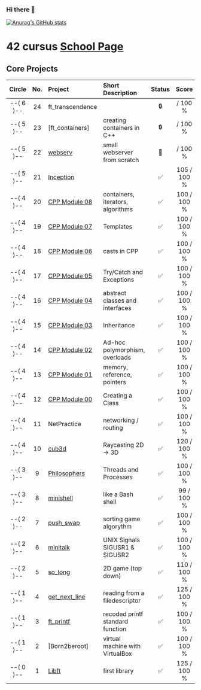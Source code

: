 ### Hi there 👋

[![Anurag's GitHub stats](https://github-readme-stats.vercel.app/api?username=amr21code)](https://github.com/anuraghazra/github-readme-stats)

# 42 cursus [School Page](https://42wolfsburg.de/)

## Core Projects

|  Circle | No. | Project                                     | Short Description  | Status |     Score    |
| :-----: | :-: | :------------------------------------------ | :----------------- | :----: | :----------: |
|--( 6 )--| 24  | ft_transcendence               |                    | 🔒      |     / 100 % |
|--( 5 )--| 23  | [ft_containers]   | creating containers in C++ | 🔒       |     / 100 % |
|--( 5 )--| 22  | [webserv](../../../42_05_webserv)      | small webserver from scratch                   | 📝      |     / 100 % |
|--( 5 )--| 21  | [Inception](../../../42_05_inception)                      |                    | ✅      |  105 / 100 %  |
|--( 4 )--| 20  | [CPP Module 08](../../../42_04_cpp08)         | containers, iterators, algorithms| ✅       | 100 / 100 % |
|--( 4 )--| 19  | [CPP Module 07](../../../42_04_cpp07)          | Templates                        | ✅       | 100 / 100 % |
|--( 4 )--| 18  | [CPP Module 06](../../../42_04_cpp06)          | casts in CPP                     | ✅       | 100 / 100 % |
|--( 4 )--| 17  | [CPP Module 05](../../../42_04_cpp05)          | Try/Catch and Exceptions         | ✅       | 100 / 100 % |
|--( 4 )--| 16  | [CPP Module 04](../../../42_04_cpp04)          | abstract classes and interfaces  | ✅       | 100 / 100 % |
|--( 4 )--| 15  | [CPP Module 03](../../../42_04_cpp03)          | Inheritance                      | ✅       | 100 / 100 % |
|--( 4 )--| 14  | [CPP Module 02](../../../42_04_cpp02)          | Ad-hoc polymorphism, overloads   | ✅       | 100 / 100 % |
|--( 4 )--| 13  | [CPP Module 01](../../../42_04_cpp01)          | memory, reference, pointers      | ✅       | 100 / 100 % |
|--( 4 )--| 12  | [CPP Module 00](../../../42_04_cpp00)          | Creating a Class                 | ✅       | 100 / 100 % |
|--( 4 )--| 11  | NetPractice      | networking / routing            | ✅      | 100 / 100 % |
|--( 4 )--| 10  | [cub3d](../../../42_04_cub3d)               | Raycasting 2D -> 3D              | ✅     | 120 / 100 % |
|--( 3 )--|  9  | [Philosophers](../../../42_03_philosophers)  | Threads and Processes            | ✅     | 100 / 100 % |
|--( 3 )--|  8  | [minishell](../../../42_03_minishell)        | like a Bash shell                | ✅     |  99 / 100 % |
|--( 2 )--|  7  | [push_swap](../../../42_02_push_swap)        | sorting game algorythm           | ✅     | 100 / 100 % |
|--( 2 )--|  6  | [minitalk](../../../42_02_minitalk)          | UNIX Signals SIGUSR1 & SIGUSR2   | ✅     | 100 / 100 % |    
|--( 2 )--|  5  | [so_long](../../../42_02_so_long)                | 2D game (top down)               | ✅     | 110 / 100 % |    
|--( 1 )--|  4  | [get_next_line](../../../42_01_get_next_line)| reading from a filedescriptor    | ✅     | 125 / 100 % |
|--( 1 )--|  3  | [ft_printf](../../../42_01_ft_printf)        | recoded printf standard function | ✅     | 100 / 100 % |  
|--( 1 )--|  2  | [Born2beroot]                                | virtual machine with VirtualBox  | ✅     | 100 / 100 % | 
|--( 0 )--|  1  | [Libft](../../../42_00_Libft)                | first library                    | ✅     | 125 / 100 % |  







<!--
**amr21code/amr21code** is a ✨ _special_ ✨ repository because its `README.md` (this file) appears on your GitHub profile.

Here are some ideas to get you started:

- 🔭 I’m currently working on ...
- 🌱 I’m currently learning ...
- 👯 I’m looking to collaborate on ...
- 🤔 I’m looking for help with ...
- 💬 Ask me about ...
- 📫 How to reach me: ...
- 😄 Pronouns: ...
- ⚡ Fun fact: ...
-->
